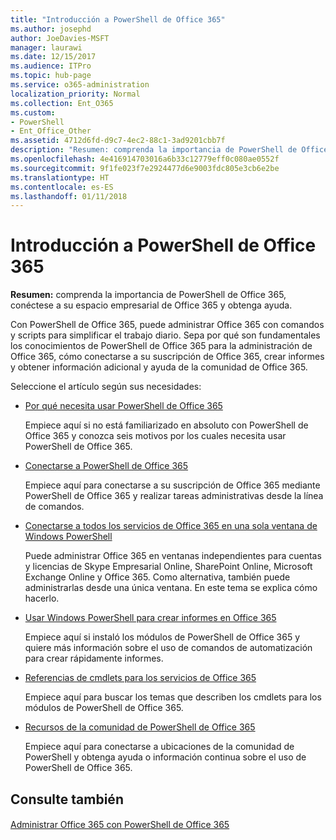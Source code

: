 ```yaml
---
title: "Introducción a PowerShell de Office 365"
ms.author: josephd
author: JoeDavies-MSFT
manager: laurawi
ms.date: 12/15/2017
ms.audience: ITPro
ms.topic: hub-page
ms.service: o365-administration
localization_priority: Normal
ms.collection: Ent_O365
ms.custom:
- PowerShell
- Ent_Office_Other
ms.assetid: 4712d6fd-d9c7-4ec2-88c1-3ad9201cbb7f
description: "Resumen: comprenda la importancia de PowerShell de Office 365, conéctese a su espacio empresarial de Office 365 y obtenga ayuda."
ms.openlocfilehash: 4e416914703016a6b33c12779eff0c080ae0552f
ms.sourcegitcommit: 9f1fe023f7e2924477d6e9003fdc805e3cb6e2be
ms.translationtype: HT
ms.contentlocale: es-ES
ms.lasthandoff: 01/11/2018
---
```

# <a name="getting-started-with-office-365-powershell"></a>Introducción a PowerShell de Office 365

 **Resumen:** comprenda la importancia de PowerShell de Office 365, conéctese a su espacio empresarial de Office 365 y obtenga ayuda.
  
Con PowerShell de Office 365, puede administrar Office 365 con comandos y scripts para simplificar el trabajo diario. Sepa por qué son fundamentales los conocimientos de PowerShell de Office 365 para la administración de Office 365, cómo conectarse a su suscripción de Office 365, crear informes y obtener información adicional y ayuda de la comunidad de Office 365.
  
Seleccione el artículo según sus necesidades:
  
- [Por qué necesita usar PowerShell de Office 365](why-you-need-to-use-office-365-powershell.md)
    
    Empiece aquí si no está familiarizado en absoluto con PowerShell de Office 365 y conozca seis motivos por los cuales necesita usar PowerShell de Office 365. 
    
- [Conectarse a PowerShell de Office 365](connect-to-office-365-powershell.md)
    
    Empiece aquí para conectarse a su suscripción de Office 365 mediante PowerShell de Office 365 y realizar tareas administrativas desde la línea de comandos.
    
- [Conectarse a todos los servicios de Office 365 en una sola ventana de Windows PowerShell](connect-to-all-office-365-services-in-a-single-windows-powershell-window.md)
    
    Puede administrar Office 365 en ventanas independientes para cuentas y licencias de Skype Empresarial Online, SharePoint Online, Microsoft Exchange Online y Office 365. Como alternativa, también puede administrarlas desde una única ventana. En este tema se explica cómo hacerlo.
    
- [Usar Windows PowerShell para crear informes en Office 365](use-windows-powershell-to-create-reports-in-office-365.md)
    
    Empiece aquí si instaló los módulos de PowerShell de Office 365 y quiere más información sobre el uso de comandos de automatización para crear rápidamente informes. 
    
- [Referencias de cmdlets para los servicios de Office 365](cmdlet-references-for-office-365-services.md)
    
    Empiece aquí para buscar los temas que describen los cmdlets para los módulos de PowerShell de Office 365.
    
- [Recursos de la comunidad de PowerShell de Office 365](office-365-powershell-community-resources.md)
    
    Empiece aquí para conectarse a ubicaciones de la comunidad de PowerShell y obtenga ayuda o información continua sobre el uso de PowerShell de Office 365.
    
## <a name="see-also"></a>Consulte también

#### 

[Administrar Office 365 con PowerShell de Office 365](manage-office-365-with-office-365-powershell.md)

